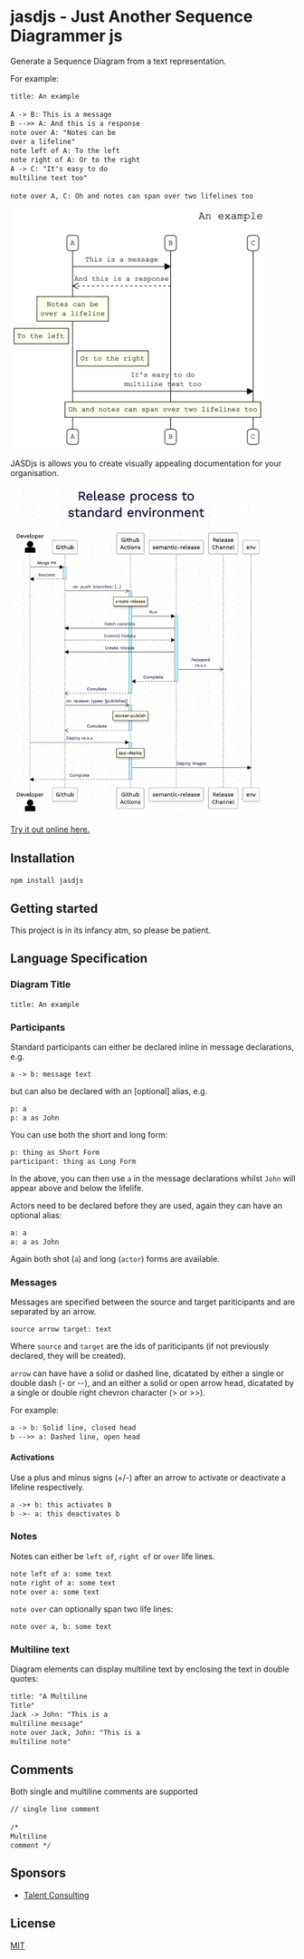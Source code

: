 # jasdjs - Just Another Sequence Diagrammer js

Generate a Sequence Diagram from a text representation.

For example:

```
title: An example

A -> B: This is a message
B -->> A: And this is a response
note over A: "Notes can be
over a lifeline"
note left of A: To the left
note right of A: Or to the right
A -> C: "It's easy to do
multiline text too"

note over A, C: Oh and notes can span over two lifelines too
```

<img src="images/example-1.png" width="450">

JASDjs is allows you to create visually appealing documentation for your organisation.

<img src="images/example-2.png" width="450">

[Try it out online here.](https://killij.github.io/jasdjs)


## Installation

```npm install jasdjs```

## Getting started
This project is in its infancy atm, so please be patient.

## Language Specification

### Diagram Title

```
title: An example
```

### Participants
Standard participants can either be declared inline in message declarations, e.g.
```
a -> b: message text
```
but can also be declared with an [optional] alias, e.g.
```
p: a
p: a as John
```

You can use both the short and long form:
```
p: thing as Short Form
participant: thing as Long Form
```

In the above, you can then use ```a``` in the message declarations whilst ```John``` will appear above and below the lifelife.

Actors need to be declared before they are used, again they can have an optional alias:
```
a: a
a: a as John
```
Again both shot (```a```) and long (```actor```) forms are available.

### Messages
Messages are specified between the source and target pariticipants and are separated by an arrow.

```
source arrow target: text
```

Where ```source``` and ```target``` are the ids of pariticipants (if not previously declared, they will be created).

```arrow``` can have have a solid or dashed line, dicatated by either a single or double dash (- or --), and an either a solid or open arrow head, dicatated by a single or double right chevron character (> or >>).

For example:
```
a -> b: Solid line, closed head 
b -->> a: Dashed line, open head
```

#### Activations
Use a plus and minus signs (+/-) after an arrow to activate or deactivate a lifeline respectively.
```
a ->+ b: this activates b
b ->- a: this deactivates b
```

### Notes
Notes can either be ```left of```, ```right of``` or ```over``` life lines.

```
note left of a: some text
note right of a: some text
note over a: some text
```

```note over``` can optionally span two life lines:
```
note over a, b: some text
```

### Multiline text
Diagram elements can display multiline text by enclosing the text in double quotes:

```
title: "A Multiline
Title"
Jack -> John: "This is a
multiline message"
note over Jack, John: "This is a
multiline note"
```

## Comments
Both single and multiline comments are supported
```
// single line comment

/*
Multiline
comment */
```

## Sponsors

- [Talent Consulting](https://www.talentconsulting.uk/)

## License
[MIT](LICENSE)
